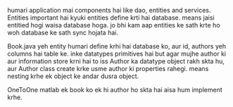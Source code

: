 humari application mai components hai like dao, entities and services.
Entities important hai kyuki entities define krti hai database. means jaisi entitied hogi waisa database hoga. jo bhi kam aap entities ke sath krte ho woh database ke 
sath sync hojata hai. 

Book.java yeh entity humari define krhi hai database ko, aur id, authors yeh columns hai table ke. inke datatypes primitives hai but agar mujhe author ki aur information store krni hai to iss Author ka datatype object rakh skta hu, aur Author class create krke usme author ki properties rahegi.
means nesting krhe ek object ke andar dusra object.

OneToOne matlab ek book ko ek hi author ho skta hai aisa hum implement krhe.
